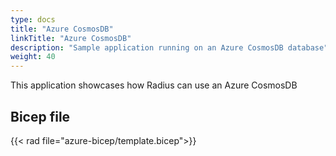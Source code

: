 ```yaml
---
type: docs
title: "Azure CosmosDB"
linkTitle: "Azure CosmosDB"
description: "Sample application running on an Azure CosmosDB database"
weight: 40
---
```


This application showcases how Radius can use an Azure CosmosDB

## Bicep file

{{< rad file="azure-bicep/template.bicep">}}